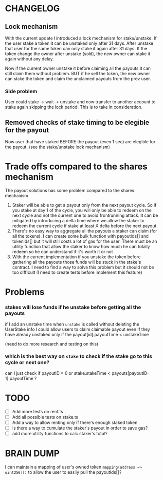 # CHANGELOG

## Lock mechanism

With the current update I introduced a lock mechanism for stake/unstake. If the user stake a token it can be unstaked only after 31 days.
After unstake that user for the same token can only stake it again after 31 days.
If the token change the owner after unstake (sold), the new owner can stake it again without any delay.

Now if the current owner unstake it before claiming all the payouts it can still claim them without problem.
BUT if he sell the token, the new owner can stake the token and claim the unclaimed payouts from the prev user.

### Side problem

User could stake -> wait -> unstake and now transfer to another account to stake again skipping the lock period.
This is to take in consideration.

## Removed checks of stake timing to be elegible for the payout

Now user that have staked BEFORE the payout (even 1 sec) are elegible for the payout. (see the stake/unstake lock mechanism)

# Trade offs compared to the shares mechanism

The payout solutions has some problem compared to the shares mechanism.

1. Staker will be able to get a payout only from the next payout cycle. So if you stake at day 1 of the cycle, you will only be able to redeem on the next cycle and not the current one to avoid frontrunning attack. It can be mitigated by introducing a delta time where we allow the staker to redeem the current cycle if stake at least X delta before the next payout.
2. There's no easy way to aggregate all the payouts a staker can claim (for all the tokens). I can create some bulk function with payoutIds[] and tokenIds[] but it will still costs a lot of gas for the user. There must be an utility function that allow the staker to know how much he can totally redeem so he can understand if it's worth it or not
3. With the current implementation if you unstake the token before gathering all the payouts those funds will be stuck in the stake's contract. I need to find a way to solve this problem but it should not be too difficult (I need to create tests before implement this feature)

# Problems

### stakes will lose funds if he unstake before getting all the payouts

if I add an unstake time when `unstake` is called without deleting the UserStake info I could allow users to claim
claimable payout even if they have already unstaked only if the payout[id].payoutTime < unstakeTime

(need to do more research and testing on this)

### which is the best way on `stake` to check if the stake go to this cycle or next one?

can I just check if payoutID = 0 or stake.stakeTime < payouts[payoutID-1].payoutTime ?

# TODO

- [ ] Add more tests on rent.ts
- [ ] Add all possible tests on stake.ts
- [ ] Add a way to allow renting only if there's enough staked token
- [ ] is there a way to cumulate the staker's payout in order to save gas?
- [ ] add more utility functions to calc staker's total?

# BRAIN DUMP

I can maintain a mapping of user's owned token `mapping(address => uint256[])` to allow the user to easily pull the payoutIds[]?
